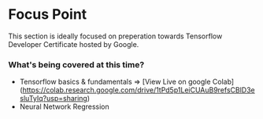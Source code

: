 # Focus Point
This section is ideally focused on preperation towards Tensorflow Developer Certificate hosted by Google.

### What's being covered at this time?
* Tensorflow basics & fundamentals => [View Live on google Colab] (https://colab.research.google.com/drive/1tPd5p1LeiCUAuB9refsCBlD3esluTyIq?usp=sharing)
* Neural Network Regression
